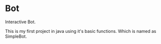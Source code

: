 # Bot
Interactive Bot.

This is my first project in java using it's basic functions.
Which is named as SimpleBot.
